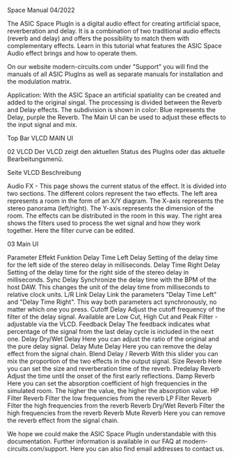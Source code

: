 Space Manual 04/2022

The ASIC Space PlugIn is a digital audio effect for creating artificial space, reverberation and delay. It is a combination of two traditional audio effects (reverb and delay) and offers the possibility to match them with complementary effects. Learn in this tutorial what features the ASIC Space Audio effect brings and how to operate them.
 
On our website modern-circuits.com under "Support" you will find the manuals of all ASIC PlugIns as well as separate manuals for installation and the modulation matrix.

Application:
With the ASIC Space an artificial spatiality can be created and added to the original singal. The processing is divided between the Reverb and Delay effects. The subdivision is shown in color: Blue represents the Delay, purple the Reverb. The Main UI can be used to adjust these effects to the input signal and mix.





                        
Top Bar
VLCD
MAIN UI 


















02 VLCD
Der VLCD zeigt den aktuellen Status des PlugIns oder das aktuelle Bearbeitungsmenü.



Seite VLCD
Beschreibung

Audio FX - This page shows the current status of the effect. It is divided into two sections. The different colors represent the two effects.
The left area represents a room in the form of an X/Y diagram. The X-axis represents the stereo panorama (left/right). The Y-axis represents the dimension of the room. The effects can be distributed in the room in this way.
The right area shows the filters used to process the wet signal and how they work together. Here the filter curve can be edited.


03 Main UI

Parameter
Effekt
Funktion
Delay Time Left
Delay
Setting of the delay time for the left side of the stereo delay in milliseconds.
Delay Time Right
Delay
Setting of the delay time for the right side of the stereo delay in milliseconds.
Sync
Delay
Synchronize the delay time with the BPM of the host DAW. This changes the unit of the delay time from milliseconds to relative clock units.
L/R Link
Delay
Link the parameters "Delay Time Left" and "Delay Time Right". This way both parameters act synchronously, no matter which one you press.
Cutoff
Delay
Adjust the cutoff frequency of the filter of the delay signal. Available are Low Cut, High Cut and Peak Filter - adjustable via the VLCD.
Feedback
Delay
The feedback indicates what percentage of the signal from the last delay cycle is included in the next one. 
Delay Dry/Wet
Delay
Here you can adjust the ratio of the original and the pure delay signal.
Delay Mute
Delay
Here you can remove the delay effect from the signal chain. 
Blend
Delay / Reverb
With this slider you can mix the proportion of the two effects in the output signal.
Size
Reverb
Here you can set the size and reverberation time of the reverb.
Predelay
Reverb
Adjust the time until the onset of the first early reflections.
Damp
Reverb
Here you can set the absorption coefficient of high frequencies in the simulated room. The higher the value, the higher the absorption value.
HP Filter
Reverb
Filter the low frequencies from the reverb
LP Filter
Reverb
Filter the high frequencies from the reverb
Reverb Dry/Wet
Reverb
Filter the high frequencies from the reverb
Reverb Mute
Reverb
Here you can remove the reverb effect from the signal chain.




We hope we could make the ASIC Space PlugIn understandable with this documentation. Further information is available in our FAQ at modern-circuits.com/support. Here you can also find email addresses to contact us.
